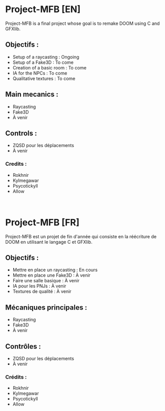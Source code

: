 # Project-MFB [EN]
Project-MFB is a final project whose goal is to remake DOOM using C and GFXlib.

## Objectifs : 
 - Setup of a raycasting : Ongoing
 - Setup of a Fake3D : To come
 - Creation of a basic room : To come
 - IA for the NPCs : To come
 - Qualitative textures : To come


## Main mecanics :
 - Raycasting
 - Fake3D
 - À venir


## Controls :
 - ZQSD pour les déplacements
 - À venir


### Credits : 
 - Rokhnir
 - Kylmegawar
 - Psycotickyll
 - Allow
<br><br><br>


# Project-MFB [FR]
Project-MFB est un projet de fin d'année qui consiste en la réécriture de DOOM en utilisant le langage C et GFXlib.

## Objectifs : 
 - Mettre en place un raycasting : En cours
 - Mettre en place une Fake3D : À venir
 - Faire une salle basique : À venir
 - IA pour les PNJs : À venir
 - Textures de qualité : À venir


## Mécaniques principales :
 - Raycasting
 - Fake3D
 -  À venir


## Contrôles :
 - ZQSD pour les déplacements
 - À venir


### Crédits : 
 - Rokhnir
 - Kylmegawar
 - Psycotickyll
 - Allow
